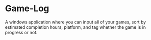# Game-Log
A windows application where you can input all of your games, sort by estimated completion hours, platform, and tag whether the game is in progress or not.
